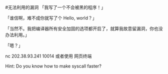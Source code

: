 #无法利用的漏洞
「我写了一个不会被黑的程序！」

「谁信啊，难不成你就写了个 Hello, world？」

「当然不。我把编译器所有安全加固的选项都开启了，就算我故意留漏洞，你也没办法利用。」

「嗯？」

nc 202.38.93.241 10014 或者使用 网页终端

Hint: Do you know how to make syscall faster?